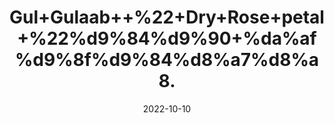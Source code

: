 ---
title: 'Gul+Gulaab++%22+Dry+Rose+petal+%22%d9%84%d9%90+%da%af%d9%8f%d9%84%d8%a7%d8%a8.'
date: '2022-10-10' 
metatag: '' 
inventory: '0' 
draft: false 
# meta description 
shortDescripton: 'It+contains+Vitamin+C+so+helps+to+maintain+or+restore+natural+skin+radiance+and+soothes+irritated+skin.'
description: 'Herb'
longdescription: ''
featured: True
# product Price
price: '50.0'
# Product Short Description
shortDescription: 'It+contains+Vitamin+C+so+helps+to+maintain+or+restore+natural+skin+radiance+and+soothes+irritated+skin.'
productID: '12AB7343-3226-ED11-9968-005056B3A416'
type: 'products'
category: 'Herb' 
thumnailproduct: 'https://eraconnect.blob.core.windows.net/product-images/aminsaddiquidawakhana/12AB7343-3226-ED11-9968-005056B3A416.webp' 
images:
  - image: 'https://eraconnect.blob.core.windows.net/product-images/aminsaddiquidawakhana/12AB7343-3226-ED11-9968-005056B3A416.webp'  
Variants:
---